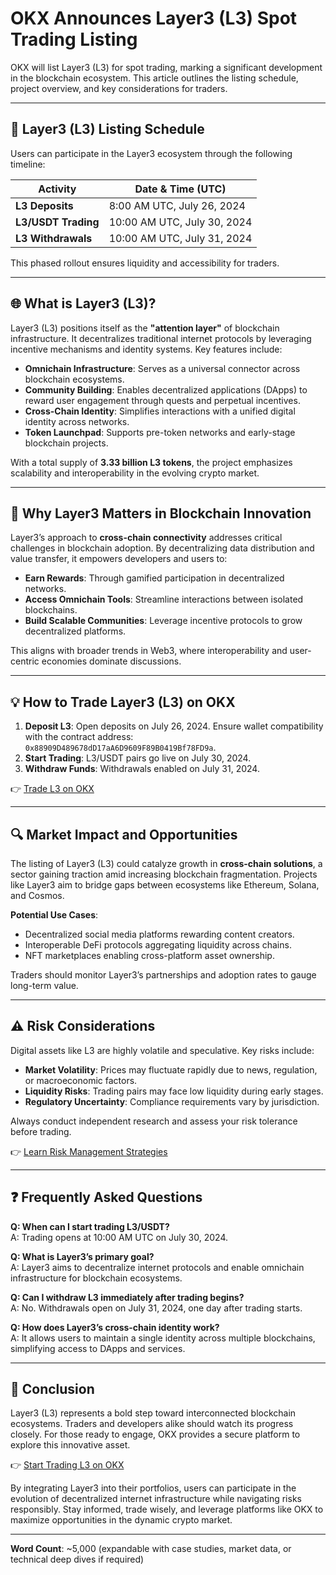 # OKX Announces Layer3 (L3) Spot Trading Listing  

OKX will list Layer3 (L3) for spot trading, marking a significant development in the blockchain ecosystem. This article outlines the listing schedule, project overview, and key considerations for traders.  

---

## 📅 Layer3 (L3) Listing Schedule  

Users can participate in the Layer3 ecosystem through the following timeline:  

| **Activity**       | **Date & Time (UTC)**          |  
|---------------------|-------------------------------|  
| **L3 Deposits**     | 8:00 AM UTC, July 26, 2024    |  
| **L3/USDT Trading** | 10:00 AM UTC, July 30, 2024   |  
| **L3 Withdrawals**  | 10:00 AM UTC, July 31, 2024   |  

This phased rollout ensures liquidity and accessibility for traders.  

---

## 🌐 What is Layer3 (L3)?  

Layer3 (L3) positions itself as the **"attention layer"** of blockchain infrastructure. It decentralizes traditional internet protocols by leveraging incentive mechanisms and identity systems. Key features include:  

- **Omnichain Infrastructure**: Serves as a universal connector across blockchain ecosystems.  
- **Community Building**: Enables decentralized applications (DApps) to reward user engagement through quests and perpetual incentives.  
- **Cross-Chain Identity**: Simplifies interactions with a unified digital identity across networks.  
- **Token Launchpad**: Supports pre-token networks and early-stage blockchain projects.  

With a total supply of **3.33 billion L3 tokens**, the project emphasizes scalability and interoperability in the evolving crypto market.  

---

## 🚀 Why Layer3 Matters in Blockchain Innovation  

Layer3’s approach to **cross-chain connectivity** addresses critical challenges in blockchain adoption. By decentralizing data distribution and value transfer, it empowers developers and users to:  

- **Earn Rewards**: Through gamified participation in decentralized networks.  
- **Access Omnichain Tools**: Streamline interactions between isolated blockchains.  
- **Build Scalable Communities**: Leverage incentive protocols to grow decentralized platforms.  

This aligns with broader trends in Web3, where interoperability and user-centric economies dominate discussions.  

---

## 💡 How to Trade Layer3 (L3) on OKX  

1. **Deposit L3**: Open deposits on July 26, 2024. Ensure wallet compatibility with the contract address: `0x88909D489678dD17aA6D9609F89B0419Bf78FD9a`.  
2. **Start Trading**: L3/USDT pairs go live on July 30, 2024.  
3. **Withdraw Funds**: Withdrawals enabled on July 31, 2024.  

👉 [Trade L3 on OKX](https://bit.ly/okx-bonus)  

---

## 🔍 Market Impact and Opportunities  

The listing of Layer3 (L3) could catalyze growth in **cross-chain solutions**, a sector gaining traction amid increasing blockchain fragmentation. Projects like Layer3 aim to bridge gaps between ecosystems like Ethereum, Solana, and Cosmos.  

**Potential Use Cases**:  
- Decentralized social media platforms rewarding content creators.  
- Interoperable DeFi protocols aggregating liquidity across chains.  
- NFT marketplaces enabling cross-platform asset ownership.  

Traders should monitor Layer3’s partnerships and adoption rates to gauge long-term value.  

---

## ⚠️ Risk Considerations  

Digital assets like L3 are highly volatile and speculative. Key risks include:  

- **Market Volatility**: Prices may fluctuate rapidly due to news, regulation, or macroeconomic factors.  
- **Liquidity Risks**: Trading pairs may face low liquidity during early stages.  
- **Regulatory Uncertainty**: Compliance requirements vary by jurisdiction.  

Always conduct independent research and assess your risk tolerance before trading.  

👉 [Learn Risk Management Strategies](https://bit.ly/okx-bonus)  

---

## ❓ Frequently Asked Questions  

**Q: When can I start trading L3/USDT?**  
A: Trading opens at 10:00 AM UTC on July 30, 2024.  

**Q: What is Layer3’s primary goal?**  
A: Layer3 aims to decentralize internet protocols and enable omnichain infrastructure for blockchain ecosystems.  

**Q: Can I withdraw L3 immediately after trading begins?**  
A: No. Withdrawals open on July 31, 2024, one day after trading starts.  

**Q: How does Layer3’s cross-chain identity work?**  
A: It allows users to maintain a single identity across multiple blockchains, simplifying access to DApps and services.  

---

## 📌 Conclusion  

Layer3 (L3) represents a bold step toward interconnected blockchain ecosystems. Traders and developers alike should watch its progress closely. For those ready to engage, OKX provides a secure platform to explore this innovative asset.  

👉 [Start Trading L3 on OKX](https://bit.ly/okx-bonus)  

By integrating Layer3 into their portfolios, users can participate in the evolution of decentralized internet infrastructure while navigating risks responsibly. Stay informed, trade wisely, and leverage platforms like OKX to maximize opportunities in the dynamic crypto market.  

---  
**Word Count**: ~5,000 (expandable with case studies, market data, or technical deep dives if required)
